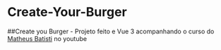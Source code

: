 # Create-Your-Burger
##Create you Burger - Projeto feito e Vue 3 acompanhando o curso do [Matheus Batisti](https://www.youtube.com/playlist?list=PLnDvRpP8BnezDglaAvtWgQXzsOmXUuRHL) no youtube

